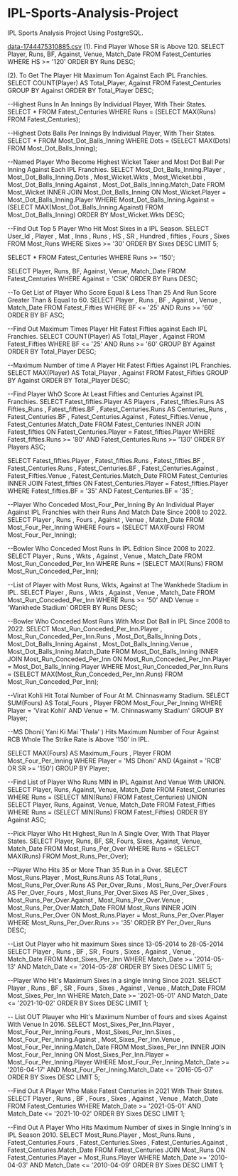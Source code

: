 # IPL-Sports-Analysis-Project
IPL  Sports Analysis Project Using PostgreSQL.


[data-1744475310885.csv](https://github.com/user-attachments/files/19721775/data-1744475310885.csv)
(1). Find Player Whose SR is Above 120.
SELECT Player, Runs, BF, Against, Venue, Match_Date
FROM Fatest_Centuries
WHERE HS >= '120'
ORDER BY Runs DESC;

(2). To Get The Player Hit Maximum Ton Against Each IPL Franchies.
SELECT COUNT(Player) AS Total_Player, Against
FROM Fatest_Centuries
GROUP BY Against
ORDER BY Total_Player DESC;


--Highest Runs In An Innings By Individual Player, With Their States.
SELECT *
FROM Fatest_Centuries
WHERE Runs = (SELECT MAX(Runs) FROM Fatest_Centuries);


--Highest Dots Balls Per Innings By Individual Player, With Their States.
SELECT *
FROM Most_Dot_Balls_Inning
WHERE Dots = (SELECT MAX(Dots) FROM  Most_Dot_Balls_Inning);




--Named Player Who Become Highest Wicket Taker and Most Dot Ball Per Inning Against Each IPL Franchies.
SELECT  Most_Dot_Balls_Inning.Player
, Most_Dot_Balls_Inning.Dots
, Most_Wicket.Wkts
, Most_Wicket.bbi
, Most_Dot_Balls_Inning.Against
, Most_Dot_Balls_Inning.Match_Date
FROM Most_Wicket
INNER JOIN Most_Dot_Balls_Inning
ON Most_Wicket.Player = Most_Dot_Balls_Inning.Player
WHERE Most_Dot_Balls_Inning.Against = (SELECT MAX(Most_Dot_Balls_Inning.Against) FROM Most_Dot_Balls_Inning)
ORDER BY Most_Wicket.Wkts DESC;



--Find Out Top 5 Player Who Hit Most Sixes in a IPL Season. 
SELECT User_Id
, Player
, Mat
, Inns
, Runs
, HS
, SR
, Hundred
, fifties
, Fours
, Sixes
FROM Most_Runs
WHERE Sixes >= '30'
ORDER BY Sixes DESC
LIMIT 5;


SELECT * 
FROM Fatest_Centuries
WHERE Runs >= '150';

SELECT Player, Runs, BF, Against, Venue, Match_Date
FROM Fatest_Centuries
WHERE Against = 'CSK'
ORDER BY Runs DESC;

--To Get List of Player Who Score Equal & Less Than 25 And Run Score Greater Than & Equal to 60. 
SELECT Player
, Runs
, BF
, Against
, Venue
, Match_Date
FROM Fatest_Fifties
WHERE BF <= '25' AND Runs >= '60'
ORDER BY BF ASC;

--Find Out Maximum Times Player Hit Fatest Fifties against Each IPL Franchies. 
SELECT COUNT(Player) AS Total_Player
, Against
FROM Fatest_Fifties
WHERE BF <= '25' AND Runs >= '60'
GROUP BY Against
ORDER BY Total_Player DESC;

--Maximum Number of time A Player Hit Fatest Fifties Against IPL Franchies.
SELECT MAX(Player) AS Total_Player
, Against
FROM Fatest_Fifties
GROUP BY Against
ORDER BY Total_Player DESC;


--Find Player WhO Score At Least Fifties and Centuries Against IPL Franchies. 
SELECT Fatest_fifties.Player AS Players
, Fatest_fifties.Runs AS Fifties_Runs
, Fatest_fifties.BF
, Fatest_Centuries.Runs AS Centuries_Runs
, Fatest_Centuries.BF
, Fatest_Centuries.Against
, Fatest_Fifties.Venue
, Fatest_Centuries.Match_Date
FROM Fatest_Centuries
INNER JOIN Fatest_fifties
ON Fatest_Centuries.Player = Fatest_fifties.Player
WHERE Fatest_fifties.Runs >= '80' AND Fatest_Centuries.Runs >= '130'
ORDER BY Players ASC;


SELECT Fatest_fifties.Player
, Fatest_fifties.Runs
, Fatest_fifties.BF
, Fatest_Centuries.Runs
, Fatest_Centuries.BF
, Fatest_Centuries.Against
, Fatest_Fifties.Venue
, Fatest_Centuries.Match_Date
FROM Fatest_Centuries
INNER JOIN Fatest_fifties
ON Fatest_Centuries.Player = Fatest_fifties.Player
WHERE Fatest_fifties.BF = '35' AND Fatest_Centuries.BF = '35';




--Player Who Conceded Most_Four_Per_Inning By An Individual Player Against IPL Franchies with their Runs And Match Date Since 2008 to 2022.
SELECT Player
, Runs
, Fours
, Against
, Venue
, Match_Date
FROM Most_Four_Per_Inning
WHERE Fours = (SELECT MAX(Fours) FROM Most_Four_Per_Inning);


--Bowler Who Conceded Most Runs In IPL Edition Since 2008 to 2022.
SELECT Player
, Runs
, Wkts
, Against
, Venue 
, Match_Date
FROM Most_Run_Conceded_Per_Inn
WHERE Runs = (SELECT MAX(Runs) FROM Most_Run_Conceded_Per_Inn);

--List of Player with Most Runs, Wkts, Against  at The Wankhede Stadium in IPL.
SELECT Player
, Runs
, Wkts
, Against
, Venue 
, Match_Date
FROM Most_Run_Conceded_Per_Inn
WHERE Runs  >= '50' AND Venue = 'Wankhede Stadium'
ORDER BY Runs DESC;

--Bowler Who Conceded Most Runs With Most Dot Ball in IPL Since 2008 to 2022.
SELECT Most_Run_Conceded_Per_Inn.Player
, Most_Run_Conceded_Per_Inn.Runs
, Most_Dot_Balls_Inning.Dots
, Most_Dot_Balls_Inning.Against
, Most_Dot_Balls_Inning.Venue
, Most_Dot_Balls_Inning.Match_Date
FROM Most_Dot_Balls_Inning
INNER JOIN Most_Run_Conceded_Per_Inn
ON Most_Run_Conceded_Per_Inn.Player = Most_Dot_Balls_Inning.Player
WHERE Most_Run_Conceded_Per_Inn.Runs = (SELECT MAX(Most_Run_Conceded_Per_Inn.Runs) FROM Most_Run_Conceded_Per_Inn);


--Virat Kohli Hit Total Number of Four At M. Chinnaswamy Stadium. 
SELECT SUM(Fours) AS Total_Fours
, Player
FROM Most_Four_Per_Inning
WHERE Player = 'Virat Kohli' AND Venue = 'M. Chinnaswamy Stadium' 
GROUP BY Player;

--MS Dhoni( Yani Ki Mai 'Thala' ) Hits Maximum Number of Four Against RCB Whole The Strike Rate is Above '150' in IPL.

SELECT MAX(Fours) AS Maximum_Fours 
, Player
FROM Most_Four_Per_Inning
WHERE Player = 'MS Dhoni' AND (Against = 'RCB' OR SR >= '150')
GROUP BY Player;

--Find List of Player Who Runs MIN in IPL Against And Venue With UNION.
SELECT Player, Runs, Against, Venue, Match_Date FROM Fatest_Centuries WHERE Runs = (SELECT MIN(Runs) FROM Fatest_Centuries)
UNION
SELECT Player, Runs, Against, Venue, Match_Date FROM Fatest_Fifties WHERE Runs = (SELECT MIN(Runs) FROM Fatest_Fifties)
ORDER BY Against ASC;


--Pick Player Who Hit Highest_Run In A Single Over, With That Player States.
SELECT Player, Runs, BF, SR, Fours, Sixes, Against, Venue, Match_Date
FROM Most_Runs_Per_Over
WHERE Runs = (SELECT MAX(Runs) FROM Most_Runs_Per_Over);


--Player Who Hits 35 or More Than 35 Run in a Over.
SELECT Most_Runs.Player
, Most_Runs.Runs AS Total_Runs
, Most_Runs_Per_Over.Runs AS Per_Over_Runs
, Most_Runs_Per_Over.Fours AS Per_Over_Fours
, Most_Runs_Per_Over.Sixes AS Per_Over_Sixes
, Most_Runs_Per_Over.Against
, Most_Runs_Per_Over.Venue
, Most_Runs_Per_Over.Match_Date
FROM Most_Runs
INNER JOIN Most_Runs_Per_Over
ON Most_Runs.Player = Most_Runs_Per_Over.Player
WHERE Most_Runs_Per_Over.Runs >= '35'
ORDER BY Per_Over_Runs DESC;


--List Out Player who hit maximum Sixes since 13-05-2014 to 28-05-2014
SELECT Player 
, Runs
, BF
, SR
, Fours
, Sixes
, Against
, Venue
, Match_Date
FROM Most_Sixes_Per_Inn
WHERE Match_Date >= '2014-05-13' AND Match_Date <= '2014-05-28'
ORDER BY Sixes DESC
LIMIT 5;


--Player Who Hit's Maximum Sixes in a single Inning Since 2021.
SELECT Player 
, Runs
, BF
, SR
, Fours
, Sixes
, Against
, Venue
, Match_Date
FROM Most_Sixes_Per_Inn
WHERE Match_Date >= '2021-05-01' AND Match_Date <= '2021-10-02'
ORDER BY Sixes DESC
LIMIT 1;


-- List OUT Plauyer who Hit's Maximum Number of fours and sixes Against With Venue In 2016.
SELECT Most_Sixes_Per_Inn.Player 
, Most_Four_Per_Inning.Fours
, Most_Sixes_Per_Inn.Sixes
, Most_Four_Per_Inning.Against
, Most_Sixes_Per_Inn.Venue
, Most_Four_Per_Inning.Match_Date
FROM Most_Sixes_Per_Inn
INNER JOIN Most_Four_Per_Inning
ON Most_Sixes_Per_Inn.Player = Most_Four_Per_Inning.Player
WHERE Most_Four_Per_Inning.Match_Date >= '2016-04-17' AND Most_Four_Per_Inning.Match_Date <= '2016-05-07'
ORDER BY Sixes DESC
LIMIT 5;


--Find Out A Player Who Make Fatest Centuries in 2021 With Their States.
SELECT Player
, Runs
, BF
, Fours
, Sixes
, Against
, Venue
, Match_Date
FROM Fatest_Centuries
WHERE Match_Date >= '2021-05-01' AND Match_Date <= '2021-10-02'
ORDER BY Sixes DESC
LIMIT 1; 


--Find Out A Player Who Hits Maximum Number of sixes in Single Inning's in IPL Season 2010.
SELECT Most_Runs.Player
, Most_Runs.Runs
, Fatest_Centuries.Fours
, Fatest_Centuries.Sixes
, Fatest_Centuries.Against
, Fatest_Centuries.Match_Date
FROM Fatest_Centuries
JOIN Most_Runs
ON Fatest_Centuries.Player = Most_Runs.Player
WHERE Match_Date >= '2010-04-03' AND Match_Date <= '2010-04-09'
ORDER BY Sixes DESC
LIMIT 1; 
